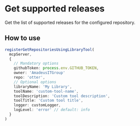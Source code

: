 # Get supported releases

Get the list of supported releases for the configured repository.

## How to use

```typescript
registerGetRepositoriesUsingLibraryTool(
  mcpServer,
  {
    // Mandatory options
    githubToken: process.env.GITHUB_TOKEN,
    owner: 'AmadeusITGroup'
    repo: 'otter',
    // Optional options
    libraryName: 'My Library',
    toolName: 'custom-tool-name',
    toolDescription: 'Custom tool description',
    toolTitle: 'Custom tool title',
    logger: customLogger,
    logLevel: 'error' // default: info
  }
)
```
